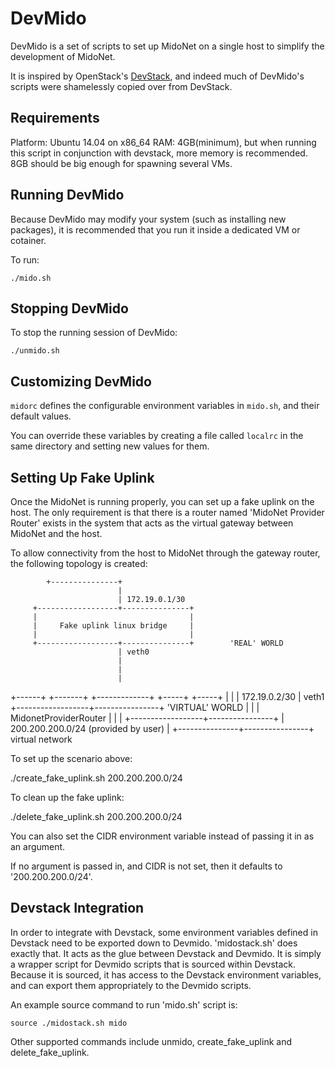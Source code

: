DevMido
=======

DevMido is a set of scripts to set up MidoNet on a single host to simplify
the development of MidoNet.

It is inspired by OpenStack's
[DevStack](https://github.com/openstack-dev/devstack), and indeed much of
DevMido's scripts were shamelessly copied over from DevStack.


Requirements
------------

Platform: Ubuntu 14.04 on x86_64
RAM: 4GB(minimum), but when running this script in
     conjunction with devstack, more memory is recommended.
     8GB should be big enough for spawning several VMs.


Running DevMido
---------------

Because DevMido may modify your system (such as installing new packages),
it is recommended that you run it inside a dedicated VM or cotainer.

To run:

    ./mido.sh


Stopping DevMido
----------------

To stop the running session of DevMido:

    ./unmido.sh


Customizing DevMido
-------------------

`midorc` defines the configurable environment variables in `mido.sh`, and
their default values.

You can override these variables by creating a file called `localrc` in the
same directory and setting new values for them.


Setting Up Fake Uplink
----------------------

Once the MidoNet is running properly, you can set up a fake uplink on the
host.  The only requirement is that there is a router named
'MidoNet Provider Router' exists in the system that acts as the virtual gateway
between MidoNet and the host.

To allow connectivity from the host to MidoNet through the gateway router,
the following topology is created:


            +---------------+
                            |
                            | 172.19.0.1/30
         +------------------+---------------+
         |                                  |
         |     Fake uplink linux bridge     |
         |                                  |
         +------------------+---------------+        'REAL' WORLD
                            | veth0
                            |
                            |
                            |
+------+  +-------+  +-------------+  +-----+  +-----+
                            |
                            |
                            |
              172.19.0.2/30 | veth1
         +------------------+----------------+        'VIRTUAL' WORLD
         |                                   |
         |    MidonetProviderRouter          |
         |                                   |
         +------------------+----------------+
                            |  200.200.200.0/24 (provided by user)
                            |
            +---------------+----------------+
                                        virtual network


To set up the scenario above:

   ./create_fake_uplink.sh 200.200.200.0/24


To clean up the fake uplink:

   ./delete_fake_uplink.sh 200.200.200.0/24

You can also set the CIDR environment variable instead of passing it in as an
argument.

If no argument is passed in, and CIDR is not set, then it defaults to
'200.200.200.0/24'.


Devstack Integration
--------------------

In order to integrate with Devstack, some environment variables defined in
Devstack need to be exported down to Devmido.  'midostack.sh' does exactly
that.  It acts as the glue between Devstack and Devmido.  It is simply
a wrapper script for Devmido scripts that is sourced within Devstack.
Because it is sourced, it has access to the Devstack environment variables,
and can export them appropriately to the Devmido scripts.

An example source command to run 'mido.sh' script is:

    source ./midostack.sh mido

Other supported commands include unmido, create_fake_uplink and
delete_fake_uplink.
